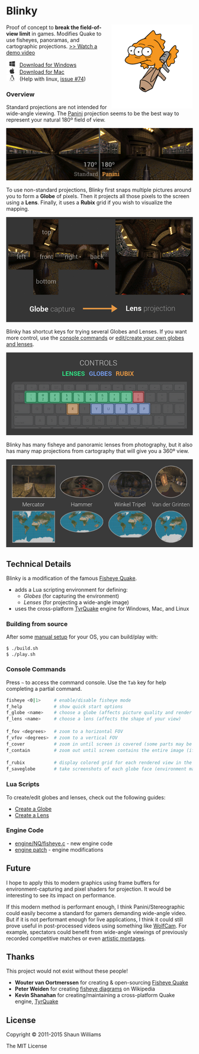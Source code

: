 # Blinky

<img src="readme-img/blinky-rocket.png" align="right" width="220px"/>

Proof of concept to __break the field-of-view limit__ in games.
Modifies Quake to use fisheyes, panoramas, and cartographic projections.
[>> Watch a demo video](http://youtu.be/jQOJ3yCK8pI)

<img src="readme-img/windows.png" height="16px"> [Download for Windows](https://github.com/shaunlebron/blinky/releases/download/1.3/blinky-1.3-windows.zip)  
<img src="readme-img/apple.png"   height="16px"> [Download for Mac](https://github.com/shaunlebron/blinky/releases/download/1.3/blinky-1.3-mac.zip)  
<img src="readme-img/linux.png"   height="16px"> (Help with linux, [issue #74](https://github.com/shaunlebron/blinky/issues/74))

### Overview

Standard projections are not intended for wide-angle viewing.  The [Panini]
projection seems to be the best way to represent your natural 180º field of
view.

![old-and-new](readme-img/old-and-new.jpg)

To use non-standard projections, Blinky first snaps multiple pictures around
you to form a __Globe__ of pixels.  Then it projects all those pixels to the
screen using a __Lens__.  Finally, it uses a __Rubix__ grid if you wish to
visualize the mapping.

![map](readme-img/map.gif)

Blinky has shortcut keys for trying several Globes and Lenses.  If you want
more control, use the [console commands](#console-commands) or [edit/create
your own globes and lenses](#lua-scripts).

![keys](readme-img/keys.png)

Blinky has many fisheye and panoramic lenses from photography, but it also has
many map projections from cartography that will give you a 360º view.

![worlds](readme-img/worlds.jpg)

## Technical Details

Blinky is a modification of the famous [Fisheye Quake].

- adds a Lua scripting environment for defining:
  - _Globes_ (for capturing the environment)
  - _Lenses_ (for projecting a wide-angle image)
- uses the cross-platform [TyrQuake] engine for Windows, Mac, and Linux

### Building from source

After some [manual setup](BUILDING.md) for your OS, you can build/play with:

```
$ ./build.sh
$ ./play.sh
```

### Console Commands

Press `~` to access the command console.  Use the `Tab` key for help completing
a partial command.

```sh
fisheye <0|1>     # enable/disable fisheye mode
f_help            # show quick start options
f_globe <name>    # choose a globe (affects picture quality and render speed)
f_lens <name>     # choose a lens (affects the shape of your view)

f_fov <degrees>   # zoom to a horizontal FOV
f_vfov <degrees>  # zoom to a vertical FOV
f_cover           # zoom in until screen is covered (some parts may be hidden)
f_contain         # zoom out until screen contains the entire image (if possible)

f_rubix           # display colored grid for each rendered view in the globe
f_saveglobe       # take screenshots of each globe face (environment map)
```

### Lua Scripts

To create/edit globes and lenses, check out the following guides:

- [Create a Globe](game/lua-scripts/globes)
- [Create a Lens](game/lua-scripts/lenses)

### Engine Code

- [engine/NQ/fisheye.c](engine/NQ/fisheye.c) - new engine code
- [engine patch](engine/fisheye.patch) - engine modifications

## Future

I hope to apply this to modern graphics using frame buffers for
environment-capturing and pixel shaders for projection.  It would be
interesting to see its impact on performance.

If this modern method is performant enough, I think Panini/Stereographic could
easily become a standard for gamers demanding wide-angle video.  But if it is
not performant enough for live applications, I think it could still prove
useful in post-processed videos using something like [WolfCam].  For example,
spectators could benefit from wide-angle viewings of previously recorded
competitive matches or even [artistic montages].

## Thanks

This project would not exist without these people!

- __Wouter van Oortmerssen__ for creating & open-sourcing [Fisheye Quake]
- __Peter Weiden__ for creating [fisheye diagrams] on Wikipedia
- __Kevin Shanahan__ for creating/maintaining a cross-platform Quake engine, [TyrQuake]

## License

Copyright © 2011-2015 Shaun Williams

The MIT License



[Fisheye Quake]:http://strlen.com/gfxengine/fisheyequake/
[TyrQuake]:http://disenchant.net/tyrquake/
[Panini]: http://tksharpless.net/vedutismo/Pannini/
[Quincuncial]:http://en.wikipedia.org/wiki/Peirce_quincuncial_projection
[artistic montages]:http://youtu.be/-T6IAHWMd2I
[WolfCam]:http://www.wolfcamql.fr/en
[fisheye diagrams]:http://en.wikipedia.org/wiki/Fisheye_lens#Mapping_function
